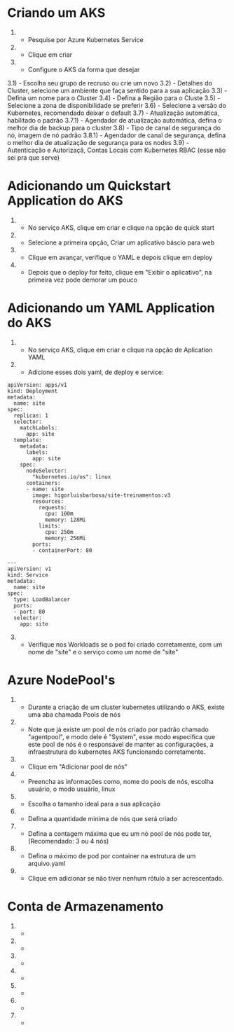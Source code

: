 # Criando um AKS
1) - Pesquise por Azure Kubernetes Service
2) - Clique em criar
3) - Configure o AKS da forma que desejar

3.1) - Escolha seu grupo de recruso ou crie um novo
3.2) - Detalhes do Cluster, selecione um ambiente que faça sentido para a sua aplicação
3.3) - Defina um nome para o Cluster
3.4) - Defina a Região para o Cluste
3.5) - Selecione a zona de disponibilidade se preferir
3.6) - Selecione a versão do Kubernetes, recomendado deixar o default
3.7) - Atualização automática, habilitado o padrão
3.7.1) - Agendador de atualização automática, defina o melhor dia de backup para o cluster
3.8) - Tipo de canal de segurança do nó, imagem de nó padrão
3.8.1) - Agendador de canal de segurança, defina o melhor dia de atualização de segurança para os nodes
3.9) - Autenticação e Autorizaçã, Contas Locais com Kubernetes RBAC (esse não sei pra que serve)

# Adicionando um Quickstart Application do AKS
1) - No serviço AKS, clique em criar e clique na opção de quick start
2) - Selecione a primeira opção, Criar um aplicativo báscio para web
3) - Clique em avançar, verifique o YAML e depois clique em deploy
4) - Depois que o deploy for feito, clique em "Exibir o aplicativo", na primeira vez pode demorar um pouco


# Adicionando um YAML Application do AKS
1) - No serviço AKS, clique em criar e clique na opção de Aplication YAML
2) - Adicione esses dois yaml, de deploy e service:
```
apiVersion: apps/v1
kind: Deployment
metadata:
  name: site
spec:
  replicas: 1
  selector:
    matchLabels:
      app: site
  template:
    metadata:
      labels:
        app: site
    spec:
      nodeSelector:
        "kubernetes.io/os": linux
      containers:
      - name: site
        image: higorluisbarbosa/site-treinamentos:v3
        resources:
          requests:
            cpu: 100m
            memory: 128Mi
          limits:
            cpu: 250m
            memory: 256Mi
        ports:
        - containerPort: 80

---
apiVersion: v1
kind: Service
metadata:
  name: site
spec:
  type: LoadBalancer
  ports:
  - port: 80
  selector:
    app: site
```
3) - Verifique nos Workloads se o pod foi criado corretamente, com um nome de "site" e o serviço como um nome de "site"



# Azure NodePool's
1) - Durante a criação de um cluster kubernetes utilizando o AKS, existe uma aba chamada Pools de nós 
2) - Note que já existe um pool de nós criado por padrão chamado "agentpool", e modo dele é "System", esse modo especifica que este pool de nós é o responsável de manter as configurações, a infraestrutura do kubernetes AKS funcionando corretamente.
3) - Clique em "Adicionar pool de nós" 
4) - Preencha as informações como, nome do pools de nós, escolha usuário, o modo usuário, linux
5) - Escolha o tamanho ideal para a sua aplicação
6) - Defina a quantidade minima de nós que será criado
7) - Defina a contagem máxima que eu um nó pool de nós pode ter, (Recomendado: 3 ou 4 nós)
8) - Defina o máximo de pod por container na estrutura de um arquivo.yaml
9) - Clique em adicionar se não tiver nenhum rótulo a ser acrescentado. 


# Conta de Armazenamento
1) - 
2) - 
3) - 
4) - 
5) - 
6) - 
7) - 
